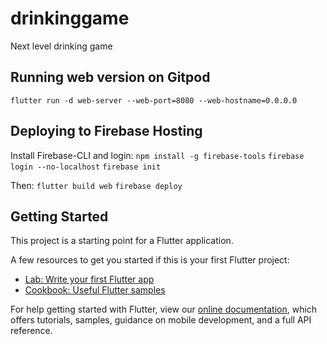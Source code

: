 # drinkinggame

Next level drinking game

## Running web version on Gitpod

`flutter run -d web-server --web-port=8080 --web-hostname=0.0.0.0`

## Deploying to Firebase Hosting

Install Firebase-CLI and login:
`npm install -g firebase-tools`
`firebase login --no-localhost`
`firebase init`

Then:
`flutter build web`
`firebase deploy`

## Getting Started

This project is a starting point for a Flutter application.

A few resources to get you started if this is your first Flutter project:

- [Lab: Write your first Flutter app](https://flutter.dev/docs/get-started/codelab)
- [Cookbook: Useful Flutter samples](https://flutter.dev/docs/cookbook)

For help getting started with Flutter, view our
[online documentation](https://flutter.dev/docs), which offers tutorials,
samples, guidance on mobile development, and a full API reference.
